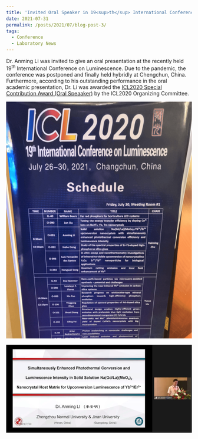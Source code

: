 ```yaml
---
title: 'Invited Oral Speaker in 19<sup>th</sup> International Conference on Luminescence (ICL2020)'
date: 2021-07-31
permalink: /posts/2021/07/blog-post-3/
tags:
  - Conference
  - Laboratory News
---
```


Dr. Anming Li was invited to give an oral presentation at the recently held 19<sup>th</sup> International Conference on Luminescence. Due to the pandemic, the conference was postponed and finally held hybridly at Chengchun, China. Furthermore, according to his outstanding performance in the oral academic presentation, Dr. Li was awarded the [ICL2020 Special Contribution Award (Oral Speaaker)](/awards/2021-award4) by the ICL2020 Organizing Committee.

![ICL Poster](/images/iclposter.png)

![ICL2020talk](/images/icltalk.png)

